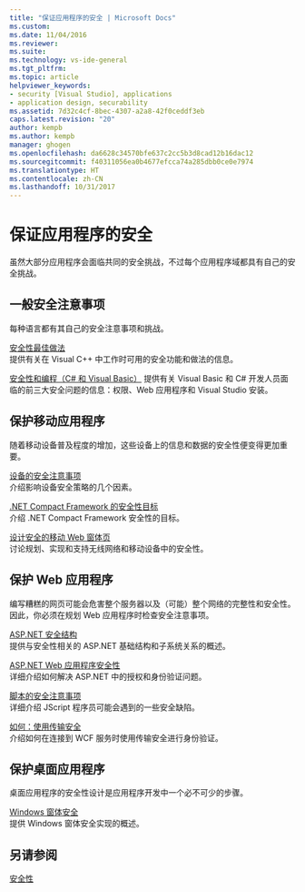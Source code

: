 ```yaml
---
title: "保证应用程序的安全 | Microsoft Docs"
ms.custom: 
ms.date: 11/04/2016
ms.reviewer: 
ms.suite: 
ms.technology: vs-ide-general
ms.tgt_pltfrm: 
ms.topic: article
helpviewer_keywords:
- security [Visual Studio], applications
- application design, securability
ms.assetid: 7d32c4cf-8bec-4307-a2a8-42f0ceddf3eb
caps.latest.revision: "20"
author: kempb
ms.author: kempb
manager: ghogen
ms.openlocfilehash: da6628c34570bfe637c2cc5b3d8cad12b16dac12
ms.sourcegitcommit: f40311056ea0b4677efcca74a285dbb0ce0e7974
ms.translationtype: HT
ms.contentlocale: zh-CN
ms.lasthandoff: 10/31/2017
---
```

# <a name="securing-applications"></a>保证应用程序的安全
虽然大部分应用程序会面临共同的安全挑战，不过每个应用程序域都具有自己的安全挑战。  
  
## <a name="general-security-considerations"></a>一般安全注意事项  
 每种语言都有其自己的安全注意事项和挑战。  
  
 [安全性最佳做法](/cpp/top/security-best-practices-for-cpp)  
 提供有关在 Visual C++ 中工作时可用的安全功能和做法的信息。  
  
 [安全性和编程（C# 和 Visual Basic）](https://msdn.microsoft.com/en-us/library/ms233782(v=vs.100).aspx)  
 提供有关 Visual Basic 和 C# 开发人员面临的前三大安全问题的信息：权限、Web 应用程序和 Visual Studio 安装。  
  
## <a name="securing-mobile-applications"></a>保护移动应用程序  
 随着移动设备普及程度的增加，这些设备上的信息和数据的安全性便变得更加重要。  
  
 [设备的安全注意事项](http://msdn.microsoft.com/en-us/45fab484-8718-452e-8210-04fda3c6cb87)  
 介绍影响设备安全策略的几个因素。  
  
 [.NET Compact Framework 的安全性目标](http://msdn.microsoft.com/en-us/64ac2770-e2bc-40a3-abbf-56c8a2c0e364)  
 介绍 .NET Compact Framework 安全性的目标。  
  
 [设计安全的移动 Web 窗体页](http://msdn.microsoft.com/en-us/b69727c1-f81f-4221-a116-8f92f769365f)  
 讨论规划、实现和支持无线网络和移动设备中的安全性。  
  
## <a name="securing-web-applications"></a>保护 Web 应用程序  
 编写糟糕的网页可能会危害整个服务器以及（可能）整个网络的完整性和安全性。 因此，你必须在规划 Web 应用程序时检查安全注意事项。  
  
 [ASP.NET 安全结构](http://msdn.microsoft.com/Library/c34d6f4f-f64d-4697-bd32-02dd2ddf726f)  
 提供与安全性相关的 ASP.NET 基础结构和子系统关系的概述。  
  
 [ASP.NET Web 应用程序安全性](http://msdn.microsoft.com/Library/658d0430-1644-4744-b52d-08b0d6fcacb8)  
 详细介绍如何解决 ASP.NET 中的授权和身份验证问题。  
  
 [脚本的安全注意事项](http://msdn.microsoft.com/en-us/8572efc9-071a-472d-a1a4-f0a3b42644c1)  
 详细介绍 JScript 程序员可能会遇到的一些安全缺陷。  
  
 [如何：使用传输安全](http://msdn.microsoft.com/en-us/16210e41-5492-4cc8-9002-7366b1fc7297)  
 介绍如何在连接到 WCF 服务时使用传输安全进行身份验证。  
  
## <a name="securing-desktop-applications"></a>保护桌面应用程序  
 桌面应用程序的安全性设计是应用程序开发中一个必不可少的步骤。  
  
 [Windows 窗体安全](/dotnet/framework/winforms/windows-forms-security)  
 提供 Windows 窗体安全实现的概述。  
  
## <a name="see-also"></a>另请参阅  
 [安全性](../ide/security-in-visual-studio.md)